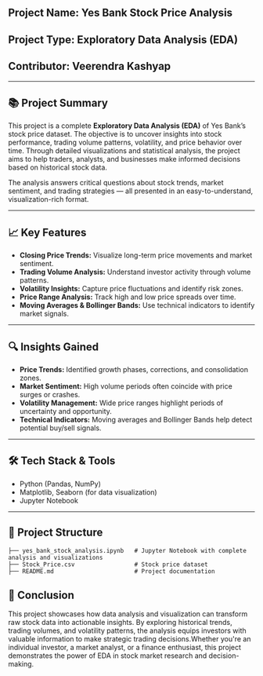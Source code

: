 ## Project Name: **Yes Bank Stock Price Analysis**

## Project Type: **Exploratory Data Analysis (EDA)**

## Contributor: **Veerendra Kashyap**

---

## 📚 **Project Summary**

This project is a complete **Exploratory Data Analysis (EDA)** of Yes Bank’s stock price dataset. The objective is to uncover insights into stock performance, trading volume patterns, volatility, and price behavior over time. Through detailed visualizations and statistical analysis, the project aims to help traders, analysts, and businesses make informed decisions based on historical stock data.

The analysis answers critical questions about stock trends, market sentiment, and trading strategies — all presented in an easy-to-understand, visualization-rich format.

---

## 📈 **Key Features**

- **Closing Price Trends:** Visualize long-term price movements and market sentiment.
- **Trading Volume Analysis:** Understand investor activity through volume patterns.
- **Volatility Insights:** Capture price fluctuations and identify risk zones.
- **Price Range Analysis:** Track high and low price spreads over time.
- **Moving Averages & Bollinger Bands:** Use technical indicators to identify market signals.

---

## 🔍 **Insights Gained**

- **Price Trends:** Identified growth phases, corrections, and consolidation zones.
- **Market Sentiment:** High volume periods often coincide with price surges or crashes.
- **Volatility Management:** Wide price ranges highlight periods of uncertainty and opportunity.
- **Technical Indicators:** Moving averages and Bollinger Bands help detect potential buy/sell signals.

---

## 🛠️ **Tech Stack & Tools**

- Python (Pandas, NumPy)
- Matplotlib, Seaborn (for data visualization)
- Jupyter Notebook

---

## 📂 **Project Structure**

```
├── yes_bank_stock_analysis.ipynb   # Jupyter Notebook with complete analysis and visualizations
├── Stock_Price.csv                 # Stock price dataset
├── README.md                       # Project documentation
```

## 🏁 **Conclusion**

This project showcases how data analysis and visualization can transform raw stock data into actionable insights. By exploring historical trends, trading volumes, and volatility patterns, the analysis equips investors with valuable information to make strategic trading decisions.Whether you're an individual investor, a market analyst, or a finance enthusiast, this project demonstrates the power of EDA in stock market research and decision-making.
